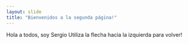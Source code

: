 ```yaml
---
layout: slide
title: "Bienvenidos a la segunda página!"
---
```

Hola a todos, soy Sergio
Utiliza la flecha hacia la izquierda para volver!
